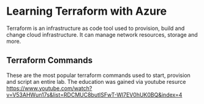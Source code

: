 # Learning Terraform with Azure

Terraform is an infrastructure as code tool used to provision, build and change cloud infrastructure. It can manage network resources, storage and more. 

## Terraform Commands 

These are the most popular terraform commands used to start, provision and script an entire lab. The education was gained via youtube resurce https://www.youtube.com/watch?v=V53AHWun17s&list=RDCMUC8butISFwT-Wl7EV0hUK0BQ&index=4


